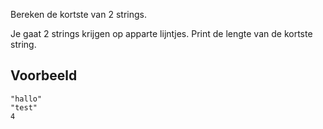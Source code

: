 Bereken de kortste van 2 strings.

Je gaat 2 strings krijgen op apparte lijntjes. Print de lengte van de kortste string.

## Voorbeeld

```console?lang=python=>>>
"hallo"
"test"
4
```
